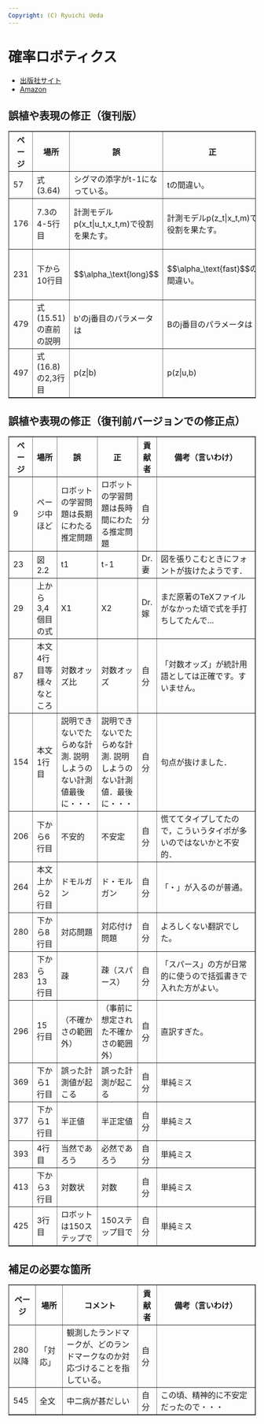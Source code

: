 ```yaml
---
Copyright: (C) Ryuichi Ueda
---
```



# 確率ロボティクス

* [出版社サイト](https://book.mynavi.jp/ec/products/detail/id=37337)
* [Amazon](https://amzn.to/31PxWFQ)


## 誤植や表現の修正（復刊版）

<table border="1"><tr>
<th>ページ</th>
<th>場所</th>
<th>誤</th>
<th>正</th>
<th>貢献者</th>
<th style="width:40%">備考（言いわけ）</th>
</tr>

<tr>
<td>57</td>
<td>式(3.64)</td>
<td>シグマの添字がt-1になっている。</td>
<td>tの間違い。</td>
<td>上田</td>
<td></td>
</tr>

<tr>
<td>176</td>
<td>7.3の4-5行目</td>
<td>計測モデルp(x_t|u_t,x_t,m)で役割を果たす。</td>
<td>計測モデルp(z_t|x_t,m)で役割を果たす。</td>
<td></td>
<td>コピペはいけませんね・・・</td>
</tr>

<tr>
<td>231</td>
<td>下から10行目</td>
<td>$$\alpha_\text{long}$$</td>
<td>$$\alpha_\text{fast}$$の間違い。</td>
<td><a href="https://twitter.com/yront">@yrontさん</a></td>
<td>原著からの写し間違えです。</td>
</tr>

<tr>
<td>479</td>
<td>式(15.51)の直前の説明</td>
<td>b'のj番目のパラメータは</td>
<td>Bのj番目のパラメータは</td>
<td> <a href="https://twitter.com/blue_standard2">@blue_standard2<a/>さん、
@has_eeicさん</td>
<td></td>
</tr>

<tr>
<td>497</td>
<td>式(16.8)の2,3行目</td>
<td>p(z|b)</td>
<td>p(z|u,b)</td>
<td> <a href="https://twitter.com/blue_standard2">@blue_standard2<a/>さん、
@has_eeicさん</td>
<td></td>

</table>


## 誤植や表現の修正（復刊前バージョンでの修正点）

<table border="1"><tr>
<th>ページ</th>
<th>場所</th>
<th>誤</th>
<th>正</th>
<th>貢献者</th>
<th style="width:40%">備考（言いわけ）</th>
</tr>
<tr>
<td>9</td>
<td>ページ中ほど</td>
<td>ロボットの学習問題は長期にわたる推定問題</td>
<td>ロボットの学習問題は長時間にわたる推定問題</td>
<td>自分</td>
<td></td>
</tr>
<tr>
<td>23</td>
<td>図2.2</td>
<td>t1</td>
<td>t-1</td>
<td>Dr.妻</td>
<td>図を張りこむときにフォントが抜けたようです．</td>
</tr>
<tr>
<td>29</td>
<td>上から3,4個目の式</td>
<td>X1</td>
<td>X2</td>
<td>Dr.嫁</td>
<td>まだ原著のTeXファイルがなかった頃で式を手打ちしてたんで…</td>
</tr>

<tr>
<td>87</td>
<td>本文4行目等様々なところ</td>
<td>対数オッズ比</td>
<td>対数オッズ</td>
<td>自分</td>
<td>「対数オッズ」が統計用語としては正確です。すいません。</td>
</tr>


<tr>
<td>154</td>
<td>本文1行目</td>
<td>説明できないでたらめな計測. 説明しようのない計測値最後に・・・</td>
<td>説明できないでたらめな計測. 説明しようのない計測値．最後に・・・</td>
<td>自分</td>
<td>句点が抜けました．</td>
</tr>

<tr>
<td>206</td>
<td>下から6行目</td>
<td>不安的</td>
<td>不安定</td>
<td>自分</td>
<td>慌ててタイプしてたので，こういうタイポが多いのではないかと不安的．</td>
</tr>

<tr>
<td>264</td>
<td>本文上から2行目</td>
<td>ドモルガン</td>
<td>ド・モルガン</td>
<td>自分</td>
<td>「・」が入るのが普通。</td>
</tr>
<tr>
<td>280</td>
<td>下から8行目</td>
<td>対応問題</td>
<td>対応付け問題</td>
<td>自分</td>
<td>よろしくない翻訳でした。</td>
</tr>
<tr>
<td>283</td>
<td>下から13行目</td>
<td>疎</td>
<td>疎（スパース）</td>
<td>自分</td>
<td>「スパース」の方が日常的に使うので括弧書きで入れた方がよい。</td>
</tr>

<tr>
<td>296</td>
<td>15行目</td>
<td>（不確かさの範囲外）</td>
<td>（事前に想定された不確かさの範囲外）</td>
<td>自分</td>
<td>直訳すぎた。</td>
</tr>

<tr>
<td>369</td>
<td>下から1行目</td>
<td>誤った計測値が起こる</td>
<td>誤った計測が起こる</td>
<td>自分</td>
<td>単純ミス</td>
</tr>

<tr>
<td>377</td>
<td>下から1行目</td>
<td>半正値</td>
<td>半正定値</td>
<td>自分</td>
<td>単純ミス</td>
</tr>

<tr>
<td>393</td>
<td>4行目</td>
<td>当然であろう</td>
<td>必然であろう</td>
<td>自分</td>
<td>単純ミス</td>
</tr>

<tr>
<td>413</td>
<td>下から3行目</td>
<td>対数状</td>
<td>対数</td>
<td>自分</td>
<td>単純ミス</td>
</tr>

<tr>
<td>425</td>
<td>3行目</td>
<td>ロボットは150ステップで</td>
<td>150ステップ目で</td>
<td>自分</td>
<td>単純ミス</td>
</tr>




</table>

<h2>補足の必要な箇所</h2>

<table border="1"><tr>
<th>ページ</th>
<th>場所</th>
<th>コメント</th>
<th>貢献者</th>
<th style="width:40%">備考（言いわけ）</th>
</tr>

<td>280以降</td>
<td>「対応」</td>
<td>観測したランドマークが、どのランドマークなのか対応づけることを指している。</td>
<td>自分</td>
<td></td>
</tr>
<tr>
<td>545</td>
<td>全文</td>
<td>中二病が甚だしい</td>
<td>自分</td>
<td>この頃、精神的に不安定だったので・・・</td>
</tr>
</table>
